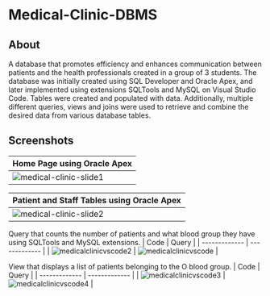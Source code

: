 # Medical-Clinic-DBMS
## About
A database that promotes efficiency and enhances communication between patients and the health professionals created in a group of 3 students. The database was initially created using SQL Developer and Oracle Apex, and later implemented using extensions SQLTools and MySQL on Visual Studio Code. Tables were created and populated with data. Additionally, multiple different queries, views and joins were used to retrieve and combine the desired data from various database tables.
## Screenshots
| Home Page using Oracle Apex  |
| ------------- |
| ![medical-clinic-slide1](https://github.com/sanjithsivajilingam/Medical-Clinic-DBMS/assets/100434687/e5673acf-491c-4ccb-971f-6a37a9185f4a)  |

| Patient and Staff Tables using Oracle Apex |
| ------------- |
| ![medical-clinic-slide2](https://github.com/sanjithsivajilingam/Medical-Clinic-DBMS/assets/100434687/9555d1f0-db34-4f41-a4aa-1e396de6b4bb)  |

Query that counts the number of patients and what blood group they have using SQLTools and MySQL extensions.
| Code  | Query |
| ------------- | ------------- |
| ![medicalclinicvscode2](https://github.com/sanjithsivajilingam/Medical-Clinic-DBMS/assets/100434687/ce8eafb6-2b4f-47cc-87d5-4997280c0e67)  | ![medicalclinicvscode](https://github.com/sanjithsivajilingam/Medical-Clinic-DBMS/assets/100434687/596a82f0-3031-4b93-8236-66cbe28bc5af)  |

View that displays a list of patients belonging to the O blood group.
| Code  | Query |
| ------------- | ------------- |
| ![medicalclinicvscode3](https://github.com/sanjithsivajilingam/Medical-Clinic-DBMS/assets/100434687/306659d5-86f7-4c24-8df2-f1b4ee3d83d5)  | ![medicalclinicvscode4](https://github.com/sanjithsivajilingam/Medical-Clinic-DBMS/assets/100434687/de5b8a7d-3cbf-4b10-8399-6360978f89fb)  |
